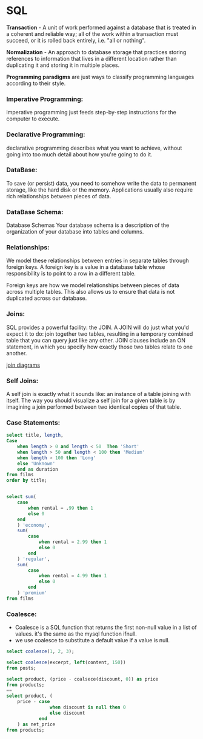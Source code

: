 # SQL 

**Transaction** - A unit of work performed against a database that is treated in a coherent and reliable way; all of the work within a transaction must succeed, or it is rolled back entirely, i.e. "all or nothing".

**Normalization** - An approach to database storage that practices storing references to information that lives in a different location rather than duplicating it and storing it in multiple places.

**Programming paradigms** are just ways to classify programming languages according to their style.
### Imperative Programming:
imperative programming just feeds step-by-step instructions for the computer to execute.
### Declarative Programming: 
declarative programming describes what you want to achieve, without going into too much detail about how you're going to do it. 

### DataBase: 
To save (or persist) data, you need to somehow write the data to permanent storage, like the hard disk or the memory. Applications usually also require rich relationships between pieces of data. 


### DataBase Schema:
Database Schemas
Your database schema is a description of the organization of your database into tables and columns. 

### Relationships:
We model these relationships between entries in separate tables through foreign keys. A foreign key is a value in a database table whose responsibility is to point to a row in a different table.  

Foreign keys are how we model relationships between pieces of data across multiple tables. This also allows us to ensure that data is not duplicated across our database. 


### Joins:
SQL provides a powerful facility: the JOIN. A JOIN will do just what you'd expect it to do: join together two tables, resulting in a temporary combined table that you can query just like any other. JOIN clauses include an ON statement, in which you specify how exactly those two tables relate to one another.

[join diagrams](https://blog.codinghorror.com/a-visual-explanation-of-sql-joins/) 

### Self Joins: 
A self join is exactly what it sounds like: an instance of a table joining with itself. The way you should visualize a self join for a given table is by imagining a join performed between two identical copies of that table. 


### Case Statements:

```sql 
select title, length, 
Case 
    when length > 0 and length < 50  Then 'Short'
    when length > 50 and length < 100 then 'Medium'
    when length > 100 then 'Long'
    else 'Unknown' 
    end as duration 
from films 
order by title;  


select sum( 
    case  
        when rental = .99 then 1 
        else 0 
    end 
    ) 'economy', 
    sum( 
        case 
            when rental = 2.99 then 1 
            else 0 
        end 
    ) 'regular',  
    sum( 
        case 
            when rental = 4.99 then 1 
            else 0 
        end 
    ) 'premium' 
from films 
```

### Coalesce: 
- Coalesce is a SQL function that returns the first non-null value in a list of values. it's the same as the mysql function ifnull. 
- we use coalesce to substitute a default value if a value is null.  

```sql 
select coalesce(1, 2, 3);  

select coalesce(excerpt, left(content, 150)) 
from posts; 

select product, (price - coalsece(discount, 0)) as price  
from products; 
== 
select product, ( 
    price - case 
                when discount is null then 0 
                else discount 
            end 
    ) as net_price
from products; 

```